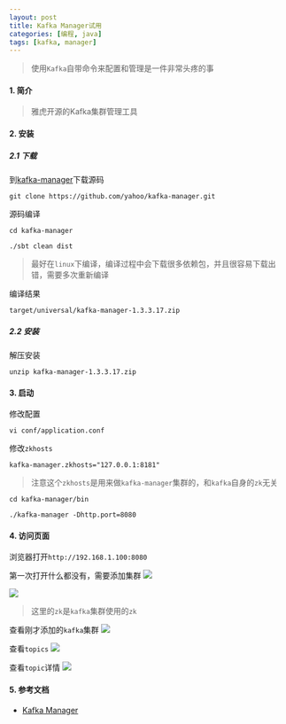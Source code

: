 ```yaml
---
layout: post
title: Kafka Manager试用
categories: [编程, java]
tags: [kafka, manager]
---
```



> 使用`Kafka`自带命令来配置和管理是一件非常头疼的事

#### 1. 简介

> 雅虎开源的Kafka集群管理工具

#### 2. 安装

##### 2.1 下载

到[kafka-manager](https://github.com/yahoo/kafka-manager)下载源码
```
git clone https://github.com/yahoo/kafka-manager.git
```

源码编译
```
cd kafka-manager

./sbt clean dist
```

> 最好在`linux`下编译，编译过程中会下载很多依赖包，并且很容易下载出错，需要多次重新编译

编译结果
```
target/universal/kafka-manager-1.3.3.17.zip
```

##### 2.2 安装

解压安装
```
unzip kafka-manager-1.3.3.17.zip
```

#### 3. 启动

修改配置
```
vi conf/application.conf
```
修改`zkhosts`
```
kafka-manager.zkhosts="127.0.0.1:8181"
```

> 注意这个`zkhosts`是用来做`kafka-manager`集群的，和`kafka`自身的`zk`无关

```
cd kafka-manager/bin

./kafka-manager -Dhttp.port=8080
```

#### 4. 访问页面
浏览器打开`http://192.168.1.100:8080`

第一次打开什么都没有，需要添加集群
![]({{site.url}}/public/images/2018-05-05-kafka-manager-01.png)

![]({{site.url}}/public/images/2018-05-05-kafka-manager-02.png)

> 这里的`zk`是`kafka`集群使用的`zk`

查看刚才添加的`kafka`集群
![]({{site.url}}/public/images/2018-05-05-kafka-manager-03.png)

查看`topics`
![]({{site.url}}/public/images/2018-05-05-kafka-manager-04.png)

查看`topic`详情
![]({{site.url}}/public/images/2018-05-05-kafka-manager-05.png)

#### 5. 参考文档

* [Kafka Manager](https://github.com/yahoo/kafka-manager)


